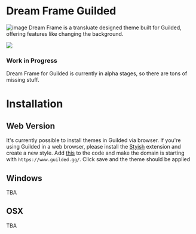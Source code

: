 # Dream Frame Guilded
![image](https://i.imgur.com/eJ5qXyQ.png)
Dream Frame is a transluate designed theme built for Guilded, offering features like changing the background.

[<img src="https://imgur.com/NTHkGpx.png">](https://www.guilded.gg/KorbsStudio)


### Work in Progress
Dream Frame for Guilded is currently in alpha stages, so there are tons of missing stuff.

# Installation
## Web Version
It's currently possible to install themes in Guilded via browser. If you're using Guilded in a web browser, please install the [Styish](https://chrome.google.com/webstore/detail/stylish-custom-themes-for/fjnbnpbmkenffdnngjfgmeleoegfcffe?hl=en) extension and create a new style. Add [this](https://github.com/dream-frame/Dream-Frame-Guilded/blob/master/raw/raw.css) to the code and make the domain is starting with `https://www.guilded.gg/`. Click save and the theme should be applied
## Windows
TBA
## OSX
TBA
